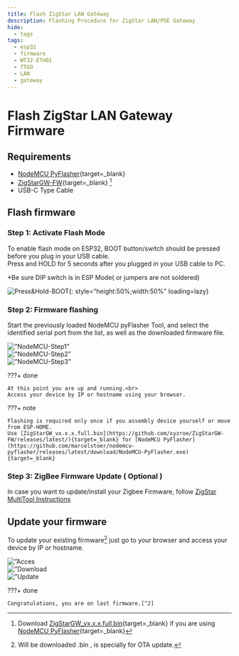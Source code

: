 ```yaml
---
title: Flash ZigStar LAN Gateway
description: Flashing Procedure for ZigStar LAN/POE Gateway 
hide:
  - tags
tags:
  - esp32
  - firmware
  - WT32-ETH01
  - TTGO
  - LAN
  - gateway
---
```


# Flash ZigStar LAN Gateway Firmware

## Requirements

- [NodeMCU PyFlasher](https://github.com/marcelstoer/nodemcu-pyflasher/releases/latest/download/NodeMCU-PyFlasher.exe){target=_blank}
- [ZigStarGW-FW](https://github.com/xyzroe/ZigStarGW-FW/releases/latest/){target=_blank} [^1]
- USB-C Type Cable

## Flash firmware

### Step 1: Activate Flash Mode

To enable flash mode on ESP32, BOOT button/switch should be pressed before you plug in your USB cable.<br>
Press and HOLD for 5 seconds after you plugged in your USB cable to PC.

*Be sure DIP switch is in ESP Mode( or jumpers are not soldered)

![Press&Hold-BOOT](/images/radio-docs/flash-esp32/Press&Hold-BOOT.png){: style="height:50%;width:50%" loading=lazy}

### Step 2: Firmware flashing

Start the previously loaded NodeMCU pyFlasher Tool, and select the identified serial port from the list, as well as the downloaded firmware file.

<div class="swiper stick">
      <div class="swiper-wrapper">
		<div class="swiper-slide">
          <img src="/images/radio-docs/flash-esp32/NodeMCU-Step1.png" alt=”NodeMCU-Step1”>
        </div>
        <div class="swiper-slide">
          <img src="/images/radio-docs/flash-esp32/NodeMCU-Step2.png" alt=”NodeMCU-Step2”>
        </div>
        <div class="swiper-slide">
          <img src="/images/radio-docs/flash-esp32/NodeMCU-Step3.png" alt=”NodeMCU-Step3”>
        </div>
      </div>
	  <div class="swiper-pagination"></div>
      <div class="swiper-button-next"></div>
      <div class="swiper-button-prev"></div>
    </div>

???+ done
	
	At this point you are up and running.<br>
	Access your device by IP or hostname using your browser.

???+ note

    Flashing is required only once if you assembly device yourself or move from ESP-HOME.
	Use [ZigStarGW_vx.x.x.full.bin](https://github.com/xyzroe/ZigStarGW-FW/releases/latest/){target=_blank} for [NodeMCU PyFlasher](https://github.com/marcelstoer/nodemcu-pyflasher/releases/latest/download/NodeMCU-PyFlasher.exe){target=_blank}

### Step 3: ZigBee Firmware Update ( Optional )

In case you want to update/install your Zigbee Firmware, follow [ZigStar MultiTool Instructions](/radio-docs/zigstar-multi-tool/)


[^1]: Download [ZigStarGW_vx.x.x.full.bin](https://github.com/xyzroe/ZigStarGW-FW/releases/latest/){target=_blank} if you are using [NodeMCU PyFlasher](https://github.com/marcelstoer/nodemcu-pyflasher/releases/latest/download/NodeMCU-PyFlasher.exe){target=_blank}
[^2]: Will be downloaded .bin , is specially for OTA update.

## Update your firmware

To update your existing firmware[^2] just go to your browser and access your device by IP or hostname.


<div class="swiper stick">
      <div class="swiper-wrapper">
		<div class="swiper-slide">
          <img src="/images/radio-docs/flash-esp32/Update-firmware-1.png" alt=”Acces update page”>
        </div>
        <div class="swiper-slide">
          <img src="/images/radio-docs/flash-esp32/Update-firmware-2.png" alt=”Download firmware from GitHub”>
        </div>
		<div class="swiper-slide">
          <img src="/images/radio-docs/flash-esp32/Update-firmware-3.png" alt=”Update ZigStar firmware”>
        </div>
      </div>
	  <div class="swiper-pagination"></div>
      <div class="swiper-button-next"></div>
      <div class="swiper-button-prev"></div>
    </div>

???+ done
	
	Congratulations, you are on last firmware.[^2]

    
